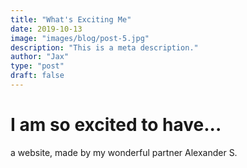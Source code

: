 ```yaml
---
title: "What's Exciting Me"
date: 2019-10-13
image: "images/blog/post-5.jpg"
description: "This is a meta description."
author: "Jax"
type: "post"
draft: false
---
```


# I am so excited to have...

a website, made by my wonderful partner Alexander S.



